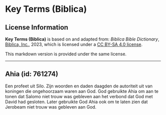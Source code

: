 # Key Terms (Biblica)

## License Information

**Key Terms (Biblica)** is based on and adapted from: _Biblica Bible Dictionary_, [Biblica, Inc.](https://www.biblica.com/), 2023, which is licensed under a [CC BY-SA 4.0 license](https://creativecommons.org/licenses/by-sa/4.0/legalcode.en).

This markdown version is provided under the same license.



--------------------------------

## Ahia (id: 761274)

Een profeet uit Silo. Zijn woorden en daden daagden de autoriteit uit van koningen die ongehoorzaam waren aan God. God gebruikte Ahia om aan te tonen dat Salomo niet trouw was gebleven aan het verbond dat God met David had gesloten. Later gebruikte God Ahia ook om te laten zien dat Jerobeam niet trouw was gebleven aan God.


